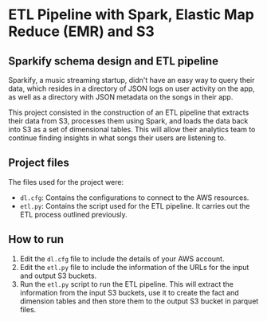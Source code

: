 # ETL Pipeline with Spark, Elastic Map Reduce (EMR) and S3

## Sparkify schema design and ETL pipeline
Sparkify, a music streaming startup, didn't have an easy way to query their data, which resides in a directory of JSON logs on user activity on the app, as well as a directory with JSON metadata on the songs in their app.

This project consisted in the construction of an ETL pipeline that extracts their data from S3, processes them using Spark, and loads the data back into S3 as a set of dimensional tables. This will allow their analytics team to continue finding insights in what songs their users are listening to.

## Project files
The files used for the project were:
* `dl.cfg`: Contains the configurations to connect to the AWS resources.
* `etl.py`: Contains the script used for the ETL pipeline. It carries out the ETL process outlined previously.

## How to run
1. Edit the `dl.cfg` file to include the details of your AWS account.
2. Edit the `etl.py` file to include the information of the URLs for the input and output S3 buckets.
3. Run the `etl.py` script to run the ETL pipeline. This will extract the information from the input S3 buckets, use it to create the fact and dimension tables and then store them to the output S3 bucket in parquet files.